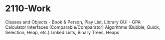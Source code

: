 # 2110-Work
Classes and Objects - Book & Person, Play List, Library
GUI - GPA Calculator
Interfaces (Comparable/Comparator)
Algorithms (Bubble, Quick, Selection, Heap, etc.)
Linked Lists, Binary Trees, Heaps
